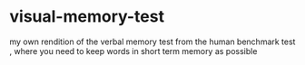 # visual-memory-test
my own rendition of the verbal memory test from the human benchmark test , where you need to keep words in short term memory as possible

